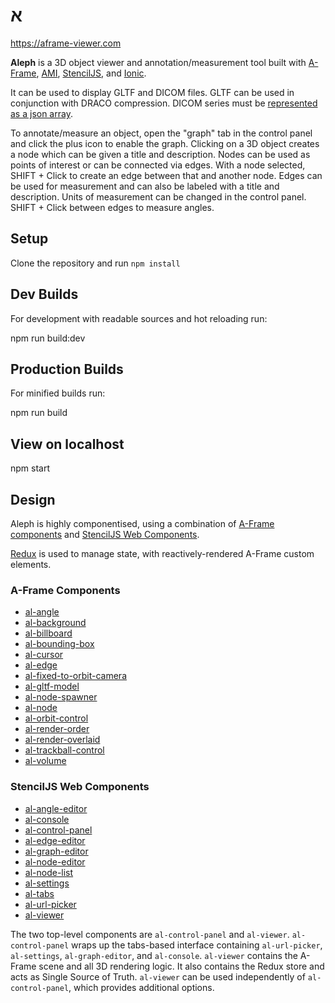 <p align="center">
<h1 style="fontsize: 5rem">
א
</h1>
</p>

https://aframe-viewer.com

**Aleph** is a 3D object viewer and annotation/measurement tool built with [A-Frame](https://aframe.io), [AMI](https://github.com/FNNDSC/ami), [StencilJS](http://stenciljs.com), and [Ionic](https://ionicframework.com).

It can be used to display GLTF and DICOM files. GLTF can be used in conjunction with DRACO compression. DICOM series must be [represented as a json array](https://www.morphosource.org/media/morphosource/dcm_sample/ptilocercus/dcm_multi_vf300_jpegQ95_16bit_allslices.json).

To annotate/measure an object, open the "graph" tab in the control panel and click the plus icon to enable the graph. Clicking on a 3D object creates a node which can be given a title and description. Nodes can be used as points of interest or can be connected via edges. With a node selected, SHIFT + Click to create an edge between that and another node. Edges can be used for measurement and can also be labeled with a title and description. Units of measurement can be changed in the control panel. SHIFT + Click between edges to measure angles.

## Setup

Clone the repository and run `npm install`

## Dev Builds

For development with readable sources and hot reloading run:

  npm run build:dev

## Production Builds

For minified builds run:

  npm run build

## View on localhost

  npm start

## Design

Aleph is highly componentised, using a combination of [A-Frame components](https://aframe.io/docs/0.9.0/core/component.html) and [StencilJS Web Components](https://stenciljs.com/docs/component).

[Redux](https://redux.js.org) is used to manage state, with reactively-rendered A-Frame custom elements.

### A-Frame Components

  - [al-angle](/src/aframe/components/AlAngleComponent.ts)
  - [al-background](/src/aframe/components/AlBackgroundComponent.ts)
  - [al-billboard](/src/aframe/components/AlBillboardComponent.ts)
  - [al-bounding-box](/src/aframe/components/AlBoundingBoxComponent.ts)
  - [al-cursor](/src/aframe/components/AlCursorComponent.ts)
  - [al-edge](/src/aframe/components/AlEdgeComponent.ts)
  - [al-fixed-to-orbit-camera](/src/aframe/components/AlFixedToOrbitCamera.ts)
  - [al-gltf-model](/src/aframe/components/AlGltfModelComponent.ts)
  - [al-node-spawner](/src/aframe/components/AlNodeSpawnerComponent.ts)
  - [al-node](/src/aframe/components/AlNodeComponent.ts)
  - [al-orbit-control](/src/aframe/components/AlOrbitControlComponent.ts)
  - [al-render-order](/src/aframe/components/AlRenderOrderComponent.ts)
  - [al-render-overlaid](/src/aframe/components/AlRenderOverlaidComponent.ts)
  - [al-trackball-control](/src/aframe/components/AlTrackballControlComponent.ts)
  - [al-volume](/src/aframe/components/AlVolumeComponent.ts)

### StencilJS Web Components

  - [al-angle-editor](/src/components/al-angle-editor/readme.md)
  - [al-console](/src/components/al-console/readme.md)
  - [al-control-panel](/src/components/al-control-panel/readme.md)
  - [al-edge-editor](/src/components/al-edge-editor/readme.md)
  - [al-graph-editor](/src/components/al-graph-editor/readme.md)
  - [al-node-editor](/src/components/al-node-editor/readme.md)
  - [al-node-list](/src/components/al-node-list/readme.md)
  - [al-settings](/src/components/al-settings/readme.md)
  - [al-tabs](/src/components/al-tabs/readme.md)
  - [al-url-picker](/src/components/al-url-picker/readme.md)
  - [al-viewer](/src/components/al-viewer/readme.md)

The two top-level components are `al-control-panel` and `al-viewer`. `al-control-panel` wraps up the tabs-based interface containing `al-url-picker`, `al-settings`, `al-graph-editor`, and `al-console`. `al-viewer` contains the A-Frame scene and all 3D rendering logic. It also contains the Redux store and acts as Single Source of Truth. `al-viewer` can be used independently of `al-control-panel`, which provides additional options. 